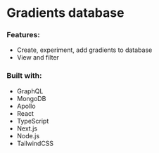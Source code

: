# Gradients database

### Features:

- Create, experiment, add gradients to database
- View and filter

### Built with:

- GraphQL
- MongoDB
- Apollo
- React
- TypeScript
- Next.js
- Node.js
- TailwindCSS

